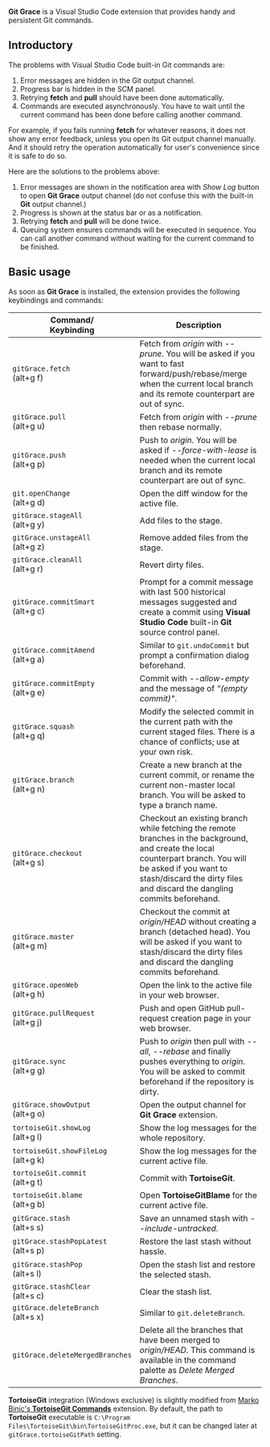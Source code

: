 **Git Grace** is a Visual Studio Code extension that provides handy and persistent Git commands.

## Introductory

The problems with Visual Studio Code built-in Git commands are:
1. Error messages are hidden in the Git output channel.
2. Progress bar is hidden in the SCM panel.
3. Retrying **fetch** and **pull** should have been done automatically.
4. Commands are executed asynchronously. You have to wait until the current command has been done before calling another command.

For example, if you fails running **fetch** for whatever reasons, it does not show any error feedback, unless you open its Git output channel manually. And it should retry the operation automatically for user's convenience since it is safe to do so.

Here are the solutions to the problems above:
1. Error messages are shown in the notification area with _Show Log_ button to open **Git Grace** output channel (do not confuse this with the built-in **Git** output channel.)
2. Progress is shown at the status bar or as a notification.
3. Retrying **fetch** and **pull** will be done twice.
4. Queuing system ensures commands will be executed in sequence. You can call another command without waiting for the current command to be finished.

## Basic usage

As soon as **Git Grace** is installed, the extension provides the following keybindings and commands:

|Command/<br>Keybinding|Description|
|---|---|
|`gitGrace.fetch`<br>(alt+g f)|Fetch from _origin_ with _--prune_. You will be asked if you want to fast forward/push/rebase/merge when the current local branch and its remote counterpart are out of sync.|
|`gitGrace.pull`<br>(alt+g u)|Fetch from _origin_ with _--prune_ then rebase normally.|
|`gitGrace.push`<br>(alt+g p)|Push to _origin_. You will be asked if _--force-with-lease_ is needed when the current local branch and its remote counterpart are out of sync.|
|`git.openChange`<br>(alt+g d)|Open the diff window for the active file.|
|`gitGrace.stageAll`<br>(alt+g y)|Add files to the stage.|
|`gitGrace.unstageAll`<br>(alt+g z)|Remove added files from the stage.|
|`gitGrace.cleanAll`<br>(alt+g r)|Revert dirty files.|
|`gitGrace.commitSmart`<br>(alt+g c)|Prompt for a commit message with last 500 historical messages suggested and create a commit using **Visual Studio Code** built-in **Git** source control panel.|
|`gitGrace.commitAmend`<br>(alt+g a)|Similar to `git.undoCommit` but prompt a confirmation dialog beforehand.|
|`gitGrace.commitEmpty`<br>(alt+g e)|Commit with _--allow-empty_ and the message of _"(empty commit)"_.|
|`gitGrace.squash`<br>(alt+g q)|Modify the selected commit in the current path with the current staged files. There is a chance of conflicts; use at your own risk.|
|`gitGrace.branch`<br>(alt+g n)|Create a new branch at the current commit, or rename the current non-master local branch. You will be asked to type a branch name.|
|`gitGrace.checkout`<br>(alt+g s)|Checkout an existing branch while fetching the remote branches in the background, and create the local counterpart branch. You will be asked if you want to stash/discard the dirty files and discard the dangling commits beforehand.|
|`gitGrace.master`<br>(alt+g m)|Checkout the commit at _origin/HEAD_ without creating a branch (detached head). You will be asked if you want to stash/discard the dirty files and discard the dangling commits beforehand.|
|`gitGrace.openWeb`<br>(alt+g h)|Open the link to the active file in your web browser.|
|`gitGrace.pullRequest`<br>(alt+g j)|Push and open GitHub pull-request creation page in your web browser.|
|`gitGrace.sync`<br>(alt+g g)|Push to _origin_ then pull with _--all_, _--rebase_ and finally pushes everything to _origin_. You will be asked to commit beforehand if the repository is dirty.|
|`gitGrace.showOutput`<br>(alt+g o)|Open the output channel for **Git Grace** extension.|
|`tortoiseGit.showLog`<br>(alt+g l)|Show the log messages for the whole repository.|
|`tortoiseGit.showFileLog`<br>(alt+g k)|Show the log messages for the current active file.|
|`tortoiseGit.commit`<br>(alt+g t)|Commit with **TortoiseGit**.|
|`tortoiseGit.blame`<br>(alt+g b)|Open **TortoiseGitBlame** for the current active file.|
|`gitGrace.stash`<br>(alt+s s)|Save an unnamed stash with _--include-untracked_.|
|`gitGrace.stashPopLatest`<br>(alt+s p)|Restore the last stash without hassle.|
|`gitGrace.stashPop`<br>(alt+s l)|Open the stash list and restore the selected stash.|
|`gitGrace.stashClear`<br>(alt+s c)|Clear the stash list.|
|`gitGrace.deleteBranch`<br>(alt+s x)|Similar to `git.deleteBranch`.|
|`gitGrace.deleteMergedBranches`|Delete all the branches that have been merged to _origin/HEAD_. This command is available in the command palette as _Delete Merged Branches_.|

**TortoiseGit** integration (Windows exclusive) is slightly modified from [Marko Binic's **TortoiseGit Commands**](https://marketplace.visualstudio.com/items?itemName=mbinic.tgit-cmds) extension. By default, the path to **TortoiseGit** executable is `C:\Program Files\TortoiseGit\bin\TortoiseGitProc.exe`, but it can be changed later at `gitGrace.tortoiseGitPath` setting.
